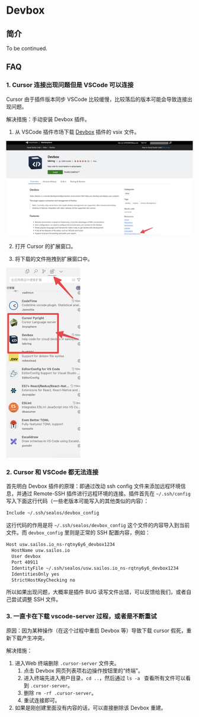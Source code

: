 # Devbox

## 简介

To be continued.

## FAQ

### 1. Cursor 连接出现问题但是 VSCode 可以连接

Cursor 由于插件版本同步 VSCode 比较缓慢，比较落后的版本可能会导致连接出现问题。

解决措施：手动安装 Devbox 插件。

1. 从 VSCode 插件市场下载 [Devbox](https://marketplace.visualstudio.com/items?itemName=labring.devbox-aio) 插件的 vsix
   文件。

<img src="https://raw.githubusercontent.com/mlhiter/typora-images/master/CleanShot%202024-11-15%20at%2017.18.13%402x.png" alt="devbox" style="zoom:50%;" />

2. 打开 Cursor 的扩展窗口。

3. 将下载的文件拖拽到扩展窗口中。

​    <img src="https://raw.githubusercontent.com/mlhiter/typora-images/master/CleanShot%202024-11-19%20at%2015.03.36%402x.png" style="zoom:50%;" />

### 2. Cursor 和 VSCode 都无法连接

首先明白 Devbox 插件的原理：即通过改动 ssh config 文件来添加远程环境信息，并通过 Remote-SSH 插件进行远程环境的连接。插件首先在
`~/.ssh/config` 写入下面这行代码（一些老版本可能写入的其他类似的内容）：

```bash
Include ~/.ssh/sealos/devbox_config
```

这行代码的作用是将 `~/.ssh/sealos/devbox_config` 这个文件的内容导入到当前文件。而 `devbox_config` 里则是正常的 SSH
配置内容，例如：

```config
Host usw.sailos.io_ns-rqtny6y6_devbox1234
  HostName usw.sailos.io
  User devbox
  Port 40911
  IdentityFile ~/.ssh/sealos/usw.sailos.io_ns-rqtny6y6_devbox1234
  IdentitiesOnly yes
  StrictHostKeyChecking no
```

所以如果出现问题，大概率是插件 BUG 读写文件出错，可以反馈给我们，或者自己尝试调整 SSH 文件。

### 3. 一直卡在下载 vscode-server 过程，或者是不断重试

原因：因为某种操作（在这个过程中重启 Devbox 等）导致下载 cursor 假死，重新下载产生冲突。

解决措施：

1. 进入Web 终端删除 `.cursor-server` 文件夹。
   1. 点击 Devbox 网页列表项右边操作按钮里的“终端”。
   2. 进入终端先进入用户目录，`cd ..`，然后通过 `ls -a ` 查看所有文件可以看到 `.cursor-server`。
   3. 删除 `rm -rf .cursor-server`。
   4. 重试连接即可。
2. 如果是刚创建里面没有内容的话，可以直接删除该 Devbox 重建。
